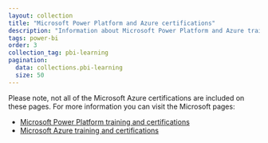 ```yaml
---
layout: collection
title: "Microsoft Power Platform and Azure certifications"
description: "Information about Microsoft Power Platform and Azure training"
tags: power-bi
order: 3
collection_tag: pbi-learning
pagination:
  data: collections.pbi-learning
  size: 50
---
```

Please note, not all of the Microsoft Azure certifications are included on these pages. For more information you can visit the Microsoft pages:

- [Microsoft Power Platform training and certifications][learn 1]
- [Microsoft Azure training and certifications][learn 2]  

[learn 1]: https://query.prod.cms.rt.microsoft.com/cms/api/am/binary/RE4ITXR
[learn 2]: https://query.prod.cms.rt.microsoft.com/cms/api/am/binary/RE4J5ea